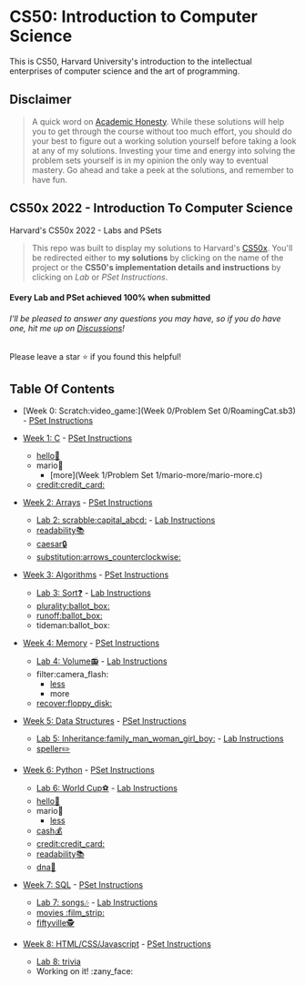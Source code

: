 CS50: Introduction to Computer Science
======================================

This is CS50, Harvard University's introduction to the intellectual enterprises of computer science and the art of programming.

Disclaimer
----------

> A quick word on [Academic Honesty](https://cs50.harvard.edu/x/2022/honesty/). While these solutions will help you to get through the course without too much effort, you should do your best to figure out a working solution yourself before taking a look at any of my solutions. Investing your time and energy into solving the problem sets yourself is in my opinion the only way to eventual mastery. Go ahead and take a peek at the solutions, and remember to have fun.

CS50x 2022 - Introduction To Computer Science
---------------------------------------------

Harvard's CS50x 2022 - Labs and PSets

> This repo was built to display my solutions to Harvard's [CS50x](https://cs50.harvard.edu/x/2022/). You'll be redirected either to **my solutions** by clicking on the name of the project or the **CS50's implementation details and instructions** by clicking on _Lab_ or _PSet Instructions_.

#### Every Lab and PSet achieved 100% when submitted

###### I'll be pleased to answer any questions you may have, so if you do have one, _hit me up on [Discussions](https://github.com/Verisimilitude11/CS50x/discussions)!_

Please leave a star :star: if you found this helpful!

Table Of Contents
-----------------

* [Week 0: Scratch:video\_game:](Week 0/Problem Set 0/RoamingCat.sb3) - [PSet Instructions](https://cs50.harvard.edu/x/2022/PSets/0/scratch/)
* [Week 1: C](/1-C/) - [PSet Instructions](https://cs50.harvard.edu/x/2022/PSets/1/)
  * [hello:wave:](hello/hello.c)
  * mario:bricks:
    * [more](Week 1/Problem Set 1/mario-more/mario-more.c)
  * [credit:credit\_card:](credit/credit.c)
* [Week 2: Arrays](/2-Arrays/) - [PSet Instructions](https://cs50.harvard.edu/x/2023/PSets/2/)

  * [Lab 2: scrabble:capital\_abcd:](/2-Arrays/Lab-scrabble) - [Lab Instructions](https://cs50.harvard.edu/x/2023/Labs/2/)
  * [readability:books:](readability)
  * [caesar:lock:](caesar)
  * [substitution:arrows\_counterclockwise:](substitution)
* [Week 3: Algorithms](/3-Algorithms) - [PSet Instructions](https://cs50.harvard.edu/x/2023/PSets/3/)

  * [Lab 3: Sort:question:](/3-Algorithms/Lab-sort) - [Lab Instructions](https://cs50.harvard.edu/x/2023/Labs/3/)
  * [plurality:ballot\_box:](plurality)
  * [runoff:ballot\_box:](runoff)
  * tideman:ballot\_box:
* [Week 4: Memory](/4-Memory) - [PSet Instructions](https://cs50.harvard.edu/x/2023/PSets/4/)

  * [Lab 4: Volume:radio:](/4-Memory/Lab-volume) - [Lab Instructions](https://cs50.harvard.edu/x/2023/Labs/4/)
  * filter:camera\_flash:
    * [less](filter-less)
    * more
  * [recover:floppy\_disk:](recover)
* [Week 5: Data Structures](/5-DataStructures) - [PSet Instructions](https://cs50.harvard.edu/x/2023/PSets/5/)

  * [Lab 5: Inheritance:family\_man\_woman\_girl\_boy:](/5-DataStructures/Lab-inheritance) - [Lab Instructions](https://cs50.harvard.edu/x/2023/Labs/5/)
  * [speller:pencil2:](speller)
* [Week 6: Python](/6-Python) - [PSet Instructions](https://cs50.harvard.edu/x/2023/PSets/6/)

  * [Lab 6: World Cup:soccer:](/6-Python/Lab-worldCup) - [Lab Instructions](https://cs50.harvard.edu/x/2023/Labs/6/)
  * [hello:wave:](sentimental-hello)
  * mario:bricks:
    * [less](sentimental-mario-less/)
  * [cash:moneybag:](sentimental-cash)
  * [credit:credit\_card:](sentimental-credit)
  * [readability:books:](sentimental-readability)
  * [dna:dna:](dna)
* [Week 7: SQL](7-SQL) - [PSet Instructions](https://cs50.harvard.edu/x/2023/PSets/7/)

  * [Lab 7: songs:notes:](/7-SQL/Lab-songs) - [Lab Instructions](https://cs50.harvard.edu/x/2023/Labs/7/)
  * [movies :film\_strip:](movies)
  * [fiftyville:detective:](/fiftyville)
* [Week 8: HTML/CSS/Javascript](8-HTML-CSS-Javascript/) - [PSet Instructions](https://cs50.harvard.edu/x/2023/PSets/8/)

  * [Lab 8: trivia](/8-HTML-CSS-Javascript/Lab-trivia)
  * Working on it! :zany\_face:

